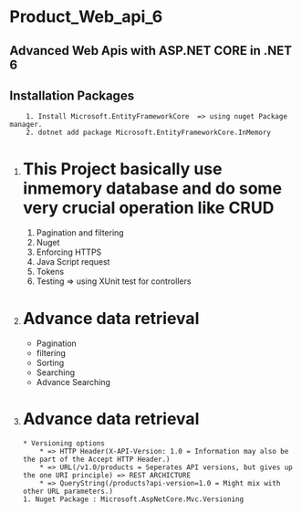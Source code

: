 # Product_Web_api_6

 ## Advanced Web Apis with ASP.NET CORE in .NET 6

 ## Installation Packages
		1. Install Microsoft.EntityFrameworkCore  => using nuget Package manager.			
		2. dotnet add package Microsoft.EntityFrameworkCore.InMemory

 1. # This Project basically use inmemory database and do some very crucial operation like CRUD

	1. Pagination and filtering 
	2. Nuget
	3. Enforcing HTTPS
	4. Java Script request
	5. Tokens
	6. Testing => using XUnit test for controllers

 2. # Advance data retrieval 
	
	* Pagination 
	* filtering 
	* Sorting
	* Searching
	* Advance Searching
	
 3. # Advance data  retrieval 
		* Versioning options 
			* => HTTP Header(X-API-Version: 1.0 = Information may also be the part of the Accept HTTP Header.) 
			* => URL(/v1.0/products = Seperates API versions, but gives up the one URI principle) => REST ARCHICTURE
			* => QueryString(/products?api-version=1.0 = Might mix with other URL parameters.)
		1. Nuget Package : Microsoft.AspNetCore.Mvc.Versioning
	
	


